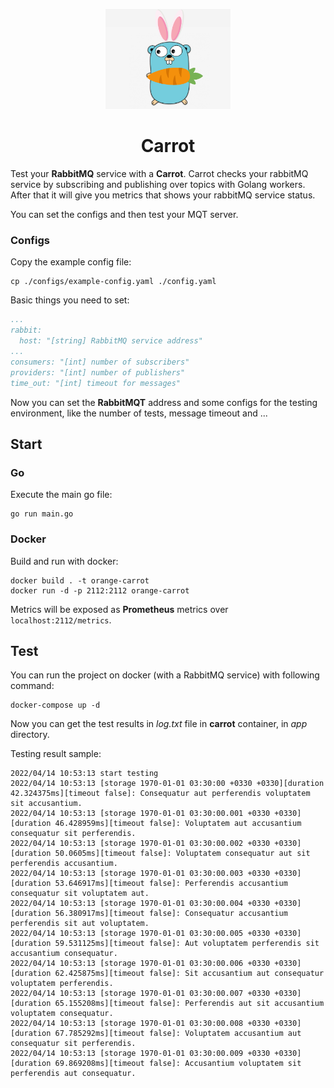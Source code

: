 <p align="center">
    <img src="assets/logo.png" width="200" alt="logo" />
</p>

<h1 align="center">
Carrot
</h1>

Test your **RabbitMQ** service with a **Carrot**. Carrot checks your
rabbitMQ service by subscribing and publishing over topics with Golang workers. After
that it will give you metrics that shows your rabbitMQ service status.

You can set the configs and then test your MQT server.

### Configs
Copy the example config file:
```shell
cp ./configs/example-config.yaml ./config.yaml
```

Basic things you need to set:
```yaml
...
rabbit:
  host: "[string] RabbitMQ service address"
...
consumers: "[int] number of subscribers"
providers: "[int] number of publishers"
time_out: "[int] timeout for messages"
```

Now you can set the **RabbitMQT** address and some configs
for the testing environment, like the number of tests, message
timeout and ...

## Start
### Go
Execute the main go file:
```shell
go run main.go
```

### Docker
Build and run with docker:
```shell
docker build . -t orange-carrot
docker run -d -p 2112:2112 orange-carrot
```

Metrics will be exposed as **Prometheus** metrics over ```localhost:2112/metrics```.

## Test
You can run the project on docker (with a RabbitMQ service) with following command:
```shell
docker-compose up -d
```

Now you can get the test results in _log.txt_ file in **carrot** container, in _app_ directory.

Testing result sample:
```shell
2022/04/14 10:53:13 start testing
2022/04/14 10:53:13 [storage 1970-01-01 03:30:00 +0330 +0330][duration 42.324375ms][timeout false]: Consequatur aut perferendis voluptatem sit accusantium. 
2022/04/14 10:53:13 [storage 1970-01-01 03:30:00.001 +0330 +0330][duration 46.428959ms][timeout false]: Voluptatem aut accusantium consequatur sit perferendis. 
2022/04/14 10:53:13 [storage 1970-01-01 03:30:00.002 +0330 +0330][duration 50.0605ms][timeout false]: Voluptatem consequatur aut sit perferendis accusantium. 
2022/04/14 10:53:13 [storage 1970-01-01 03:30:00.003 +0330 +0330][duration 53.646917ms][timeout false]: Perferendis accusantium consequatur sit voluptatem aut. 
2022/04/14 10:53:13 [storage 1970-01-01 03:30:00.004 +0330 +0330][duration 56.380917ms][timeout false]: Consequatur accusantium perferendis sit aut voluptatem. 
2022/04/14 10:53:13 [storage 1970-01-01 03:30:00.005 +0330 +0330][duration 59.531125ms][timeout false]: Aut voluptatem perferendis sit accusantium consequatur. 
2022/04/14 10:53:13 [storage 1970-01-01 03:30:00.006 +0330 +0330][duration 62.425875ms][timeout false]: Sit accusantium aut consequatur voluptatem perferendis. 
2022/04/14 10:53:13 [storage 1970-01-01 03:30:00.007 +0330 +0330][duration 65.155208ms][timeout false]: Perferendis aut sit accusantium voluptatem consequatur. 
2022/04/14 10:53:13 [storage 1970-01-01 03:30:00.008 +0330 +0330][duration 67.785292ms][timeout false]: Voluptatem accusantium aut consequatur sit perferendis. 
2022/04/14 10:53:13 [storage 1970-01-01 03:30:00.009 +0330 +0330][duration 69.869208ms][timeout false]: Accusantium voluptatem sit perferendis aut consequatur. 
```
